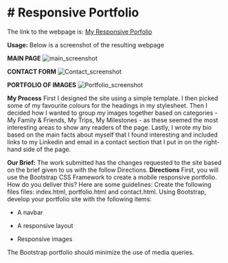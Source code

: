 <body>

<h1>
# Responsive Portfolio
</h1>

The link to the webpage is:
<a href="https://suziestephen.github.io/hw2.github.io/"> My Responsive Porfolio </a>


<b>Usage:</b>
Below is a screenshot of the resulting webpage

<b>MAIN PAGE</b>
![main_screenshot](https://user-images.githubusercontent.com/74234842/100572089-c6167100-3328-11eb-88da-7cb7b1090a5a.png)

<b>CONTACT FORM</b>
![Contact_screenshot](https://user-images.githubusercontent.com/74234842/100572195-0675ef00-3329-11eb-8bd8-7a026610ab51.png)

<b>PORTFOLIO OF IMAGES</b>
![Portfolio_screenshot](https://user-images.githubusercontent.com/74234842/100572214-12fa4780-3329-11eb-93f7-9ee1ceeb15b3.png)


<b> My Process</b>
First I designed the site using a simple template. I then picked some of my favourite colours for the headings in my stylesheet. Then I decided how I wanted to group my images together based on categories - My Family & Friends, My Trips, My Milestones - as these seemed the most interesting areas to show any readers of the page. Lastly, I wrote my bio based on the main facts about myself that I found interesting and included links to my Linkedin and email in a contact section that I put in on the right-hand side of the page. 

<b>Our Brief:</b>
The work submitted has the changes requested to the site based on the brief given to us with the follow Directions.
<b>Directions</b>
First, you will use the Bootstrap CSS Framework to create a mobile responsive portfolio. 
How do you deliver this? 
Here are some guidelines:
Create the following files files: index.html, portfolio.html and contact.html.
Using Bootstrap, develop your portfolio site with the following items:

- A navbar

- A responsive layout

- Responsive images

The Bootstrap portfolio should minimize the use of media queries.

</body>
